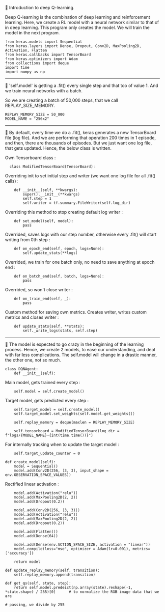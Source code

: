 💢 Introduction to deep Q-learning.

Deep Q-learning is the combination of deep learning and reinforcement learning. Here, we create 
a RL model with a neural network similar to that of in deep learning.
This program only creates the model. We will train the model in the next program.

    from keras.models import Sequential
    from keras.layers import Dense, Dropout, Conv2D, MaxPooling2D, Activation, Flatten
    from keras.callbacks import TensorBoard
    from keras.optimizers import Adam
    from collections import deque
    import time
    import numpy as np

***
💢 'self.model' is getting a .fit() every single step and that too of value 1. And we train neural networks
with a batch.

So we are creating a batch of 50,000 steps, that we call REPLAY_SIZE_MEMORY.

    REPLAY_MEMORY_SIZE = 50_000
    MODEL_NAME = "256x2"

***
💢 By default, every time we do a .fit(), keras generates a new TensorBoard file (log file).
And we are performing that operation 200 times in 1 episode, and then, there are thousands
of episodes. But we just want one log file, that gets updated. Hence, the below class is written.

Own Tensorboard class :

      class ModifiedTensorBoard(TensorBoard):

Overriding init to set initial step and writer (we want one log file for all .fit() calls) :

        def __init__(self, **kwargs):
            super().__init__(**kwargs)
            self.step = 1
            self.writer = tf.summary.FileWriter(self.log_dir)

Overriding this method to stop creating default log writer :

        def set_model(self, model):
            pass

Overrided, saves logs with our step number, otherwise every .fit() will start writing from 0th step :

        def on_epoch_end(self, epoch, logs=None):
            self.update_stats(**logs)

Overrided, we train for one batch only, no need to save anything at epoch end :

        def on_batch_end(self, batch, logs=None):
            pass

Overrided, so won't close writer :

        def on_train_end(self, _):
            pass

Custom method for saving own metrics. Creates writer, writes custom metrics and closes writer :

        def update_stats(self, **stats):
            self._write_logs(stats, self.step)

***
💢 The model is expected to go crazy in the beginning of the learning process. Hence, 
        we create 2 models, to ease our understanding, and deal with far less complications.
        The self.model will change in a drastic manner, the other one, not so much.

    class DQNAgent:
        def __init__(self):
        
Main model, gets trained every step :
        
        self.model = self.create_model() 
        
Target model, gets predicted every step :

        self.target_model = self.create_model()
        self.target_model.set_weights(self.model.get_weights())

        self.replay_memory = deque(maxlen = REPLAY_MEMORY_SIZE)

        self.tensorboard = ModifiedTensorBoard(log_dir = f"logs/{MODEL_NAME}-{int(time.time())}")
        
For internally tracking when to update the target model :
        
        self.target_update_counter = 0

    def create_model(self):
        model = Sequential()
        model.add(Conv2D(256, (3, 3), input_shape = env.OBSERVATION_SPACE_VALUES))
        
Rectified linear activation :
        
        model.add(Activation("relu"))
        model.add(MaxPooling2D(2, 2))
        model.add(Dropout(0.2))

        model.add(Conv2D(256, (3, 3)))
        model.add(Activation("relu"))
        model.add(MaxPooling2D(2, 2))
        model.add(Dropout(0.2))

        model.add(Flatten())
        model.add(Dense(64))

        model.add(Dense(env.ACTION_SPACE_SIZE, activation = "linear"))
        model.compile(loss="mse", optimizer = Adam(lr=0.001), metrics=['accuracy'])

        return model
    
    def update_replay_memory(self, transition):
        self.replay_memory.append(transition)

    def get_qs(self, state, step):
        return self.model.predeict(np.array(state).reshape(-1, *state.shape) / 255)[0]      # to normalize the RGB image data that we are
                                                                                            # passing, we divide by 255
                        
